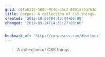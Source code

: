 ```yaml
---
guid: c6fab336-583b-414c-a5c2-0881a75a763d
title: Corpus. A collection of CSS things.
created: '2015-10-06T04:43:44+00:00'
changed: '2019-09-24T14:36:27+00:00'


bookmark_of: 'http://corpuscss.com/#buttons'
---
```



<blockquote>A collection of CSS things.</blockquote>
